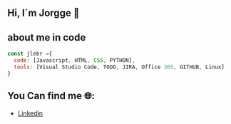 ## Hi, I´m Jorgge 👋

## about me in code
```js
const jlebr ={
  code: [Javascript, HTML, CSS, PYTHON],
  tools: [Visual Studio Code, TODO, JIRA, Office 365, GITHUB, Linux]
}
```
## You Can find me 🌐:
- [Linkedin](https://www.linkedin.com/in/jorge-luis-efrain-barboza-remolina-1089301b/)

